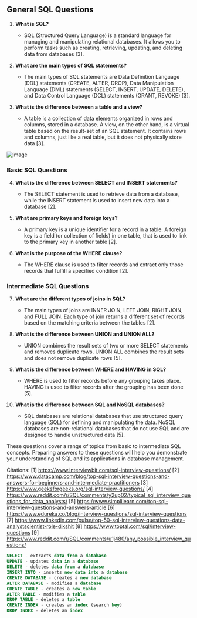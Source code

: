 

## General SQL Questions

1. **What is SQL?**
   - SQL (Structured Query Language) is a standard language for managing and manipulating relational databases. It allows you to perform tasks such as creating, retrieving, updating, and deleting data from databases [3].

2. **What are the main types of SQL statements?**
   - The main types of SQL statements are Data Definition Language (DDL) statements (CREATE, ALTER, DROP), Data Manipulation Language (DML) statements (SELECT, INSERT, UPDATE, DELETE), and Data Control Language (DCL) statements (GRANT, REVOKE) [3].

3. **What is the difference between a table and a view?**
   - A table is a collection of data elements organized in rows and columns, stored in a database. A view, on the other hand, is a virtual table based on the result-set of an SQL statement. It contains rows and columns, just like a real table, but it does not physically store data [3].

![image](https://github.com/yadhukishore/EnteSQL/assets/110115711/7a68cdcd-f28e-4991-afae-9ae905ab4fee)

### Basic SQL Questions

4. **What is the difference between SELECT and INSERT statements?**
   - The SELECT statement is used to retrieve data from a database, while the INSERT statement is used to insert new data into a database [2].

5. **What are primary keys and foreign keys?**
   - A primary key is a unique identifier for a record in a table. A foreign key is a field (or collection of fields) in one table, that is used to link to the primary key in another table [2].

6. **What is the purpose of the WHERE clause?**
   - The WHERE clause is used to filter records and extract only those records that fulfill a specified condition [2].

### Intermediate SQL Questions

7. **What are the different types of joins in SQL?**
   - The main types of joins are INNER JOIN, LEFT JOIN, RIGHT JOIN, and FULL JOIN. Each type of join returns a different set of records based on the matching criteria between the tables [2].

8. **What is the difference between UNION and UNION ALL?**
   - UNION combines the result sets of two or more SELECT statements and removes duplicate rows. UNION ALL combines the result sets and does not remove duplicate rows [5].

9. **What is the difference between WHERE and HAVING in SQL?**
   - WHERE is used to filter records before any grouping takes place. HAVING is used to filter records after the grouping has been done [5].

10. **What is the difference between SQL and NoSQL databases?**
    - SQL databases are relational databases that use structured query language (SQL) for defining and manipulating the data. NoSQL databases are non-relational databases that do not use SQL and are designed to handle unstructured data [5].

These questions cover a range of topics from basic to intermediate SQL concepts. Preparing answers to these questions will help you demonstrate your understanding of SQL and its applications in database management.

Citations:
[1] https://www.interviewbit.com/sql-interview-questions/
[2] https://www.datacamp.com/blog/top-sql-interview-questions-and-answers-for-beginners-and-intermediate-practitioners
[3] https://www.geeksforgeeks.org/sql-interview-questions/
[4] https://www.reddit.com/r/SQL/comments/y2up02/typical_sql_interview_questions_for_data_analysts/
[5] https://www.simplilearn.com/top-sql-interview-questions-and-answers-article
[6] https://www.edureka.co/blog/interview-questions/sql-interview-questions
[7] https://www.linkedin.com/pulse/top-50-sql-interview-questions-data-analystscientist-role-dikshit
[8] https://www.toptal.com/sql/interview-questions
[9] https://www.reddit.com/r/SQL/comments/u1j480/any_possible_interview_questions/


```sql
SELECT - extracts data from a database
UPDATE - updates data in a database
DELETE - deletes data from a database
INSERT INTO - inserts new data into a database
CREATE DATABASE - creates a new database
ALTER DATABASE - modifies a database
CREATE TABLE - creates a new table
ALTER TABLE - modifies a table
DROP TABLE - deletes a table
CREATE INDEX - creates an index (search key)
DROP INDEX - deletes an index
```


